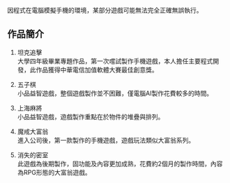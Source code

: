 因程式在電腦模擬手機的環境，某部分遊戲可能無法完全正確無誤執行。

## 作品簡介
1. 坦克追擊  
大學四年級畢業專題作品，第一次嚐試製作手機遊戲，本人擔任主要程式開發，此作品獲得中華電信加值軟體大賽最佳創意獎。

2. 五子棋  
小品益智遊戲，整個遊戲製作並不困難，僅電腦AI製作花費較多的時間。

3. 上海麻將  
小品益智遊戲，遊戲製作重點在於物件的堆疊與排列。

4. 魔戒大富翁  
進入公司後，第一款製作的手機遊戲，遊戲玩法類似大富翁系列。

5. 消失的密室  
此遊戲為後期製作，固功能及內容更加成熟，花費約2個月的製作時間，內容為RPG形態的大富翁遊戲。
